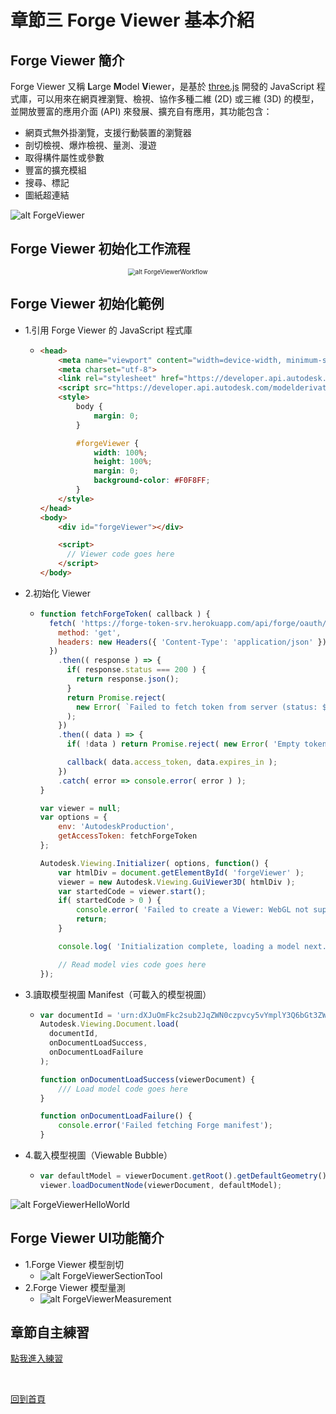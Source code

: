 # 章節三 Forge Viewer 基本介紹

## Forge Viewer 簡介

Forge Viewer 又稱 **L**arge **M**odel **V**iewer，是基於 [three.js](https://threejs.org/) 開發的 JavaScript 程式庫，可以用來在網頁裡瀏覽、檢視、協作多種二維 (2D) 或三維 (3D) 的模型，並開放豐富的應用介面 (API) 來發展、擴充自有應用，其功能包含：

- 網頁式無外掛瀏覽，支援行動裝置的瀏覽器
- 剖切檢視、爆炸檢視、量測、漫遊
- 取得構件屬性或參數
- 豐富的擴充模組
- 搜尋、標記
- 圖紙超連結

![alt ForgeViewer](img/forge-viewer.png)

## Forge Viewer 初始化工作流程

<div style="text-align:center">
  <img src="img/forge-viewer-workflow.png" alt="alt ForgeViewerWorkflow" style="zoom:70%;" />
</div>

## Forge Viewer 初始化範例

- 1.引用 Forge Viewer 的 JavaScript 程式庫

  - ```html
    <head>
        <meta name="viewport" content="width=device-width, minimum-scale=1.0, initial-scale=1, user-scalable=no" />
        <meta charset="utf-8">
        <link rel="stylesheet" href="https://developer.api.autodesk.com/modelderivative/v2/viewers/7.16/style.min.css" type="text/css">
        <script src="https://developer.api.autodesk.com/modelderivative/v2/viewers/7.16/viewer3D.js"></script>
        <style>
            body {
                margin: 0;
            }
    
            #forgeViewer {
                width: 100%;
                height: 100%;
                margin: 0;
                background-color: #F0F8FF;
            }
        </style>
    </head>
    <body>
        <div id="forgeViewer"></div>
    
        <script>
          // Viewer code goes here
        </script>
    </body>
    ```

- 2.初始化 Viewer

  - ```javascript
    function fetchForgeToken( callback ) {
      fetch( 'https://forge-token-srv.herokuapp.com/api/forge/oauth/token', {
        method: 'get',
        headers: new Headers({ 'Content-Type': 'application/json' }),
      })
        .then(( response ) => {
          if( response.status === 200 ) {
            return response.json();
          }
          return Promise.reject(
            new Error( `Failed to fetch token from server (status: ${response.status}, message: ${response.statusText})` ),
          );
        })
        .then(( data ) => {
          if( !data ) return Promise.reject( new Error( 'Empty token response' ) );
    
          callback( data.access_token, data.expires_in );
        })
        .catch( error => console.error( error ) );
    }
    
    var viewer = null;
    var options = {
        env: 'AutodeskProduction',
        getAccessToken: fetchForgeToken
    };
    
    Autodesk.Viewing.Initializer( options, function() {
        var htmlDiv = document.getElementById( 'forgeViewer' );
        viewer = new Autodesk.Viewing.GuiViewer3D( htmlDiv );
        var startedCode = viewer.start();
        if( startedCode > 0 ) {
            console.error( 'Failed to create a Viewer: WebGL not supported.' );
            return;
        }
    
        console.log( 'Initialization complete, loading a model next...' );
    
        // Read model vies code goes here
    });
    ```

- 3.讀取模型視圖 Manifest（可載入的模型視圖）

  - ```javascript
    var documentId = 'urn:dXJuOmFkc2sub2JqZWN0czpvcy5vYmplY3Q6bGt3ZWo3eHBiZ3A2M3g0aGwzMzV5Nm0yNm9ha2dnb2YyMDE3MDUyOHQwMjQ3MzIzODZ6L3JhY19iYXNpY19zYW1wbGVfcHJvamVjdC5ydnQ';
    Autodesk.Viewing.Document.load(
      documentId,
      onDocumentLoadSuccess,
      onDocumentLoadFailure
    );
    
    function onDocumentLoadSuccess(viewerDocument) {
      	/// Load model code goes here
    }
    
    function onDocumentLoadFailure() {
        console.error('Failed fetching Forge manifest');
    }
    ```

- 4.載入模型視圖（Viewable Bubble）

  - ```javascript
    var defaultModel = viewerDocument.getRoot().getDefaultGeometry();
    viewer.loadDocumentNode(viewerDocument, defaultModel);
    ```



![alt ForgeViewerHelloWorld](img/forge-viewer-hello-world.jpg)

## Forge Viewer UI功能簡介

- 1.Forge Viewer 模型剖切
  - ![alt ForgeViewerSectionTool](img/forge-viewer-section-tool.png)
- 2.Forge Viewer 模型量測
  - ![alt ForgeViewerMeasurement](img/forge-viewer-measurement.png)

## 章節自主練習

[點我進入練習](Practice.md)

<br/>

[回到首頁](../README.md)